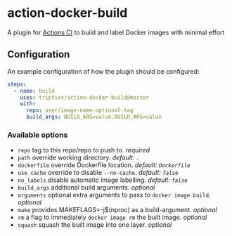 # action-docker-build
A plugin for [Actions CI](https://github.com/features/actions) to build and label Docker images with minimal effort

## Configuration

An example configuration of how the plugin should be configured:
```yaml
steps:
  - name: build
    uses: triptixx/action-docker-build@master
    with:
      repo: user/image-name:optional-tag
      build_args: BUILD_ARG=value,BUILD_ARG=value
```

### Available options
- `repo`          tag to this repo/repo to push to. _required_
- `path`          override working directory. _default: `.`_
- `dockerfile`    override Dockerfile location. _default: `Dockerfile`_
- `use_cache`     override to disable `--no-cache`. _default: `false`_
- `no_labels`     disable automatic image labelling. _default: `false`_
- `build_args`    additional build arguments. _optional_
- `arguments`     optional extra arguments to pass to `docker image build`. _optional_
- `make`          provides MAKEFLAGS=-j$(nproc) as a build-argument. _optional_
- `rm`            a flag to immediately `docker image rm` the built image. _optional_
- `squash`        squash the built image into one layer. _optional_
